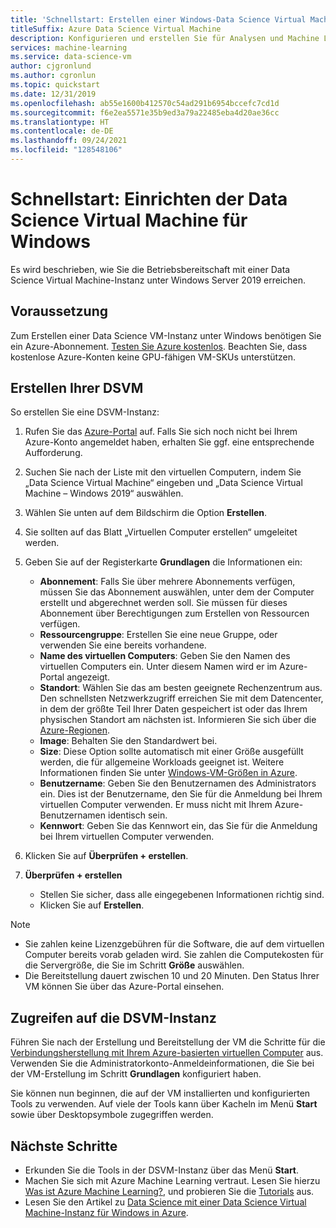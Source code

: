 ```yaml
---
title: 'Schnellstart: Erstellen einer Windows-Data Science Virtual Machine'
titleSuffix: Azure Data Science Virtual Machine
description: Konfigurieren und erstellen Sie für Analysen und Machine Learning einen virtuellen Computer für Data Science in Azure.
services: machine-learning
ms.service: data-science-vm
author: cjgronlund
ms.author: cgronlun
ms.topic: quickstart
ms.date: 12/31/2019
ms.openlocfilehash: ab55e1600b412570c54ad291b6954bccefc7cd1d
ms.sourcegitcommit: f6e2ea5571e35b9ed3a79a22485eba4d20ae36cc
ms.translationtype: HT
ms.contentlocale: de-DE
ms.lasthandoff: 09/24/2021
ms.locfileid: "128548106"
---
```

# <a name="quickstart-set-up-the-data-science-virtual-machine-for-windows"></a>Schnellstart: Einrichten der Data Science Virtual Machine für Windows

Es wird beschrieben, wie Sie die Betriebsbereitschaft mit einer Data Science Virtual Machine-Instanz unter Windows Server 2019 erreichen.

## <a name="prerequisite"></a>Voraussetzung

Zum Erstellen einer Data Science VM-Instanz unter Windows benötigen Sie ein Azure-Abonnement. [Testen Sie Azure kostenlos](https://azure.com/free).
Beachten Sie, dass kostenlose Azure-Konten keine GPU-fähigen VM-SKUs unterstützen.

## <a name="create-your-dsvm"></a>Erstellen Ihrer DSVM

So erstellen Sie eine DSVM-Instanz:

1. Rufen Sie das [Azure-Portal](https://portal.azure.com) auf. Falls Sie sich noch nicht bei Ihrem Azure-Konto angemeldet haben, erhalten Sie ggf. eine entsprechende Aufforderung.
1. Suchen Sie nach der Liste mit den virtuellen Computern, indem Sie „Data Science Virtual Machine“ eingeben und „Data Science Virtual Machine – Windows 2019“ auswählen.

1. Wählen Sie unten auf dem Bildschirm die Option **Erstellen**.

1. Sie sollten auf das Blatt „Virtuellen Computer erstellen“ umgeleitet werden.

1. Geben Sie auf der Registerkarte **Grundlagen** die Informationen ein:
      * **Abonnement**: Falls Sie über mehrere Abonnements verfügen, müssen Sie das Abonnement auswählen, unter dem der Computer erstellt und abgerechnet werden soll. Sie müssen für dieses Abonnement über Berechtigungen zum Erstellen von Ressourcen verfügen.
      * **Ressourcengruppe**: Erstellen Sie eine neue Gruppe, oder verwenden Sie eine bereits vorhandene.
      * **Name des virtuellen Computers**: Geben Sie den Namen des virtuellen Computers ein. Unter diesem Namen wird er im Azure-Portal angezeigt.
      * **Standort**: Wählen Sie das am besten geeignete Rechenzentrum aus. Den schnellsten Netzwerkzugriff erreichen Sie mit dem Datencenter, in dem der größte Teil Ihrer Daten gespeichert ist oder das Ihrem physischen Standort am nächsten ist. Informieren Sie sich über die [Azure-Regionen](https://azure.microsoft.com/global-infrastructure/regions/).
      * **Image**: Behalten Sie den Standardwert bei.
      * **Size**: Diese Option sollte automatisch mit einer Größe ausgefüllt werden, die für allgemeine Workloads geeignet ist. Weitere Informationen finden Sie unter [Windows-VM-Größen in Azure](../../virtual-machines/sizes.md).
      * **Benutzername**: Geben Sie den Benutzernamen des Administrators ein. Dies ist der Benutzername, den Sie für die Anmeldung bei Ihrem virtuellen Computer verwenden. Er muss nicht mit Ihrem Azure-Benutzernamen identisch sein.
      * **Kennwort**: Geben Sie das Kennwort ein, das Sie für die Anmeldung bei Ihrem virtuellen Computer verwenden.    
1. Klicken Sie auf **Überprüfen + erstellen**.
1. **Überprüfen + erstellen**
   * Stellen Sie sicher, dass alle eingegebenen Informationen richtig sind. 
   * Klicken Sie auf **Erstellen**.


> [!NOTE]
> * Sie zahlen keine Lizenzgebühren für die Software, die auf dem virtuellen Computer bereits vorab geladen wird. Sie zahlen die Computekosten für die Servergröße, die Sie im Schritt **Größe** auswählen.
> * Die Bereitstellung dauert zwischen 10 und 20 Minuten. Den Status Ihrer VM können Sie über das Azure-Portal einsehen.

## <a name="access-the-dsvm"></a>Zugreifen auf die DSVM-Instanz

Führen Sie nach der Erstellung und Bereitstellung der VM die Schritte für die [Verbindungsherstellung mit Ihrem Azure-basierten virtuellen Computer](../../marketplace/azure-vm-create-using-approved-base.md) aus. Verwenden Sie die Administratorkonto-Anmeldeinformationen, die Sie bei der VM-Erstellung im Schritt **Grundlagen** konfiguriert haben. 

Sie können nun beginnen, die auf der VM installierten und konfigurierten Tools zu verwenden. Auf viele der Tools kann über Kacheln im Menü **Start** sowie über Desktopsymbole zugegriffen werden.

<a name="tools"></a>


## <a name="next-steps"></a>Nächste Schritte

* Erkunden Sie die Tools in der DSVM-Instanz über das Menü **Start**.
* Machen Sie sich mit Azure Machine Learning vertraut. Lesen Sie hierzu [Was ist Azure Machine Learning?](../overview-what-is-azure-machine-learning.md), und probieren Sie die [Tutorials](../index.yml) aus.
* Lesen Sie den Artikel zu [Data Science mit einer Data Science Virtual Machine-Instanz für Windows in Azure](./vm-do-ten-things.md).
